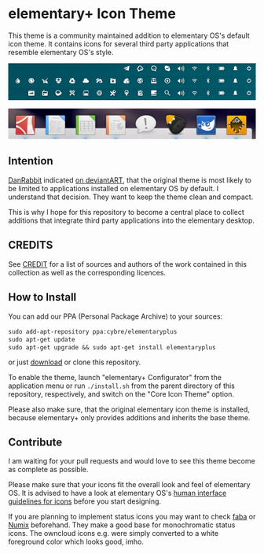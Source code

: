 # elementary+ Icon Theme
This theme is a community maintained addition to elementary OS's default icon theme. It contains icons for several third party applications that resemble elementary OS's style.

![Screenshot of the indicator icons](screenshot_wingpanel.png)

![Screenshot of the application icons](screenshot_dock.png)

## Intention
[DanRabbit](http://danrabbit.deviantart.com/) indicated [on deviantART](http://danrabbit.deviantart.com/art/elementary-Icons-65437279), that the original theme is most likely to be limited to applications installed on elementary OS by default.
I understand that decision. They want to keep the theme clean and compact. 

This is why I hope for this repository to become a central place to collect additions that integrate third party applications into the elementary desktop.

## CREDITS
See [CREDIT](CREDIT.csv) for a list of sources and authors of the work contained in this collection as well as the corresponding licences.

## How to Install
You can add our PPA (Personal Package Archive) to your sources:
```
sudo add-apt-repository ppa:cybre/elementaryplus
sudo apt-get update
sudo apt-get upgrade && sudo apt-get install elementaryplus
```
or just [download](https://github.com/mank319/elementaryPlus/archive/master.zip) or clone this repository.

To enable the theme, launch "elementary+ Configurator" from the application menu or run `./install.sh` from the parent directory of this repository, respectively, and switch on the "Core Icon Theme" option.

Please also make sure, that the original elementary icon theme is installed, because elementary+ only provides additions and inherits the base theme.

## Contribute
I am waiting for your pull requests and would love to see this theme become as complete as possible.

Please make sure that your icons fit the overall look and feel of elementary OS.
It is advised to have a look at elementary OS's [human interface guidelines for icons](https://elementary.io/docs/human-interface-guidelines#icons) before you start designing.

If you are planning to implement status icons you may want to check [faba](http://mokaproject.com/faba-icon-theme/) or [Numix](https://github.com/numixproject) beforehand. They make a good base for monochromatic status icons. The owncloud icons e.g. were simply converted to a white foreground color which looks good, imho.
